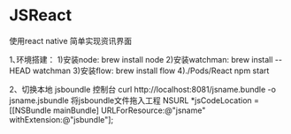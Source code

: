 # JSReact
使用react native 简单实现资讯界面

1､环境搭建： 
    1)安装node: brew install node 
    2)安装watchman: brew install --HEAD watchman 
    3)安装flow: brew install flow 
    4)./Pods/React npm start

2、切换本地 jsboundle
   控制台  curl http://localhost:8081/jsname.bundle -o jsname.jsbundle
   将jsboundle文件拖入工程
   NSURL *jsCodeLocation = [[NSBundle mainBundle] URLForResource:@"jsname" withExtension:@"jsbundle"];
